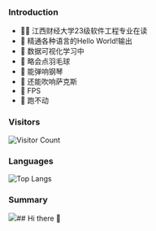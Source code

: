 
### Introduction
- 🧑‍⚕️ 江西财经大学23级软件工程专业在读
- 👀 精通各种语言的Hello World!输出
- 🌱 数据可视化学习中
- 🏸 略会点羽毛球
- 🎹 能弹响钢琴
- 🎷 还能吹响萨克斯
- 🔫 FPS
- 🏃 跑不动

### Visitors
![Visitor Count](https://profile-counter.glitch.me/andrelau0622/count.svg)
### Languages
![Top Langs](
https://github-readme-stats.vercel.app/api/top-langs/?username=andrelau0622&layout=compact&theme=dark)
### Summary
![
](https://github-readme-stats.vercel.app/api?username=andrelau0622&show_icons=true&theme=dark)## Hi there 👋

<!--
**SerenZhang/SerenZhang** is a ✨ _special_ ✨ repository because its `README.md` (this file) appears on your GitHub profile.

Here are some ideas to get you started:

- 🔭 I’m currently working on ...
- 🌱 I’m currently learning ...
- 👯 I’m looking to collaborate on ...
- 🤔 I’m looking for help with ...
- 💬 Ask me about ...
- 📫 How to reach me: ...
- 😄 Pronouns: ...
- ⚡ Fun fact: ...
-->
